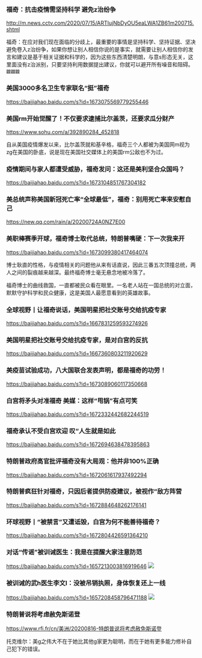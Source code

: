 ### 福奇：抗击疫情需坚持科学 避免z治纷争
http://m.news.cctv.com/2020/07/15/ARTIujNbDyOU5eaLWA1ZB61m200715.shtml

福奇：在应对我们现在面临的分歧上，最重要的事情是坚持科学、坚持证据、坚决避免卷入z治纷争，如果你想让别人相信你说的是事实，就需要让别人相信你的发言和建议是基于相关证据和科学的，因为这些东西清楚明朗，与意s形态无关，这里面没有z治派别，只要坚持利用数据提出建议，你就可以避开所有噪音和阻碍。`龖龖龖`

### 美国3000多名卫生专家联名“挺”福奇
https://baijiahao.baidu.com/s?id=1673075569779255446

### 美国rm开始觉醒了！不仅要求逮捕比尔盖茨，还要求瓜分财产
https://www.sohu.com/a/392890284_452818

自从美国疫情爆发以来，比尔盖茨就和基辛格，福奇三个人都被为美国网m视为zg在美国的卧底，说是现在美国社交媒体上的美国rm公敌也不为过。

### 疫情期间与家人都遭受威胁，福奇发问：这还是美利坚合众国吗？
https://baijiahao.baidu.com/s?id=1673104851767304182

### 美总统声称美国新冠死亡率“全球最低”，福奇：别用死亡率来安慰自己
https://new.qq.com/rain/a/20200724A0NZ7E00

### 美职棒赛季开球，福奇博士取代总统，特朗普嘴硬：下一次我来开
https://baijiahao.baidu.com/s?id=1673099380417464074

博士耿直的性格，与疫情相关的问题他从来有话直说，因此三番五次顶撞总统，两人之间的裂痕越来越深。最终福奇博士毫无悬念地被冷落了。

福奇博士的曲线救国，一直都被民众看在眼里。一名老人站在一国总统的对立面，默默守护科学和民众健康，这是美国人最愿意看到的英雄故事。

### 全球视野丨让福奇说话，美国明星把社交账号交给抗疫专家
https://baijiahao.baidu.com/s?id=1667831259593274926

### 美国明星把社交账号交给抗疫专家，是对白宫的反抗
https://baijiahao.baidu.com/s?id=1667360803211920629

### 美疫苗试验成功，八大国联合发表声明，都是福奇的功劳！
https://baijiahao.baidu.com/s?id=1673089060117350668

### 白宫将矛头对准福奇 美媒：这样“甩锅”有点可笑
https://baijiahao.baidu.com/s?id=1672332442682244519

### 福奇承认不受白宫欢迎 叹“人生就是如此
https://baijiahao.baidu.com/s?id=1672694638478395863

### 特朗普政府高官批评福奇没有大局观：他并非100%正确
https://baijiahao.baidu.com/s?id=1672061617937492294

### 特朗普疯狂针对福奇，只因后者提供防疫建议，被视作“敌方阵营
https://baijiahao.baidu.com/s?id=1672884648262176141

### 环球视野丨“被禁言”又遭诋毁，白宫为何不能善待福奇？
https://baijiahao.baidu.com/s?id=1672804426591364210

### 对话“传谣”被训诫医生：我是在提醒大家注意防范
https://baijiahao.baidu.com/s?id=1657213003816919646
![](https://pics5.baidu.com/feed/622762d0f703918ff665d807b46c059158eec41b.jpeg?token=e30239900eed0dedbf6309a7e2110015)

### 被训诫的武h医生李文l：没被吊销执照，身体恢复还上一线
https://baijiahao.baidu.com/s?id=1657208458796471188
![](https://pics6.baidu.com/feed/35a85edf8db1cb13d3b78d928315754893584b18.jpeg?token=a104b0b06c9e019d2cd21d1daa200f39)

### 特朗普说将考虑赦免斯诺登
https://www.rfi.fr/cn/美洲/20200816-特朗普说将考虑赦免斯诺登

托克维尔：美g之伟大不在于她比其他g家更为聪明，而在于她有更多能力修补自己犯下的错误。
